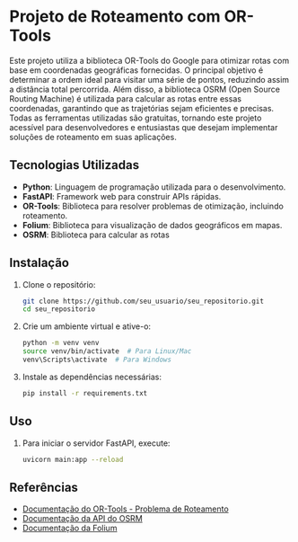 # Projeto de Roteamento com OR-Tools

Este projeto utiliza a biblioteca OR-Tools do Google para otimizar rotas com base em coordenadas geográficas fornecidas. O principal objetivo é determinar a ordem ideal para visitar uma série de pontos, reduzindo assim a distância total percorrida. Além disso, a biblioteca OSRM (Open Source Routing Machine) é utilizada para calcular as rotas entre essas coordenadas, garantindo que as trajetórias sejam eficientes e precisas. Todas as ferramentas utilizadas são gratuitas, tornando este projeto acessível para desenvolvedores e entusiastas que desejam implementar soluções de roteamento em suas aplicações.

## Tecnologias Utilizadas

- **Python**: Linguagem de programação utilizada para o desenvolvimento.
- **FastAPI**: Framework web para construir APIs rápidas.
- **OR-Tools**: Biblioteca para resolver problemas de otimização, incluindo roteamento.
- **Folium**: Biblioteca para visualização de dados geográficos em mapas.
-  **OSRM**: Biblioteca para calcular as rotas

## Instalação

1. Clone o repositório:

   ```bash
   git clone https://github.com/seu_usuario/seu_repositorio.git
   cd seu_repositorio
   
2. Crie um ambiente virtual e ative-o:

   ```bash
   python -m venv venv
   source venv/bin/activate  # Para Linux/Mac
   venv\Scripts\activate  # Para Windows

3. Instale as dependências necessárias:

   ```bash
   pip install -r requirements.txt

## Uso
1. Para iniciar o servidor FastAPI, execute:

   ```bash
   uvicorn main:app --reload
   
## Referências
- [Documentação do OR-Tools - Problema de Roteamento](https://developers.google.com/optimization/routing/vrp?hl=pt-br)
- [Documentação da API do OSRM](https://project-osrm.org/docs/v5.24.0/api/#)
- [Documentação da Folium]([https://project-osrm.org/docs/v5.24.0/api/#](https://python-visualization.github.io/folium/latest/user_guide/map.html))

